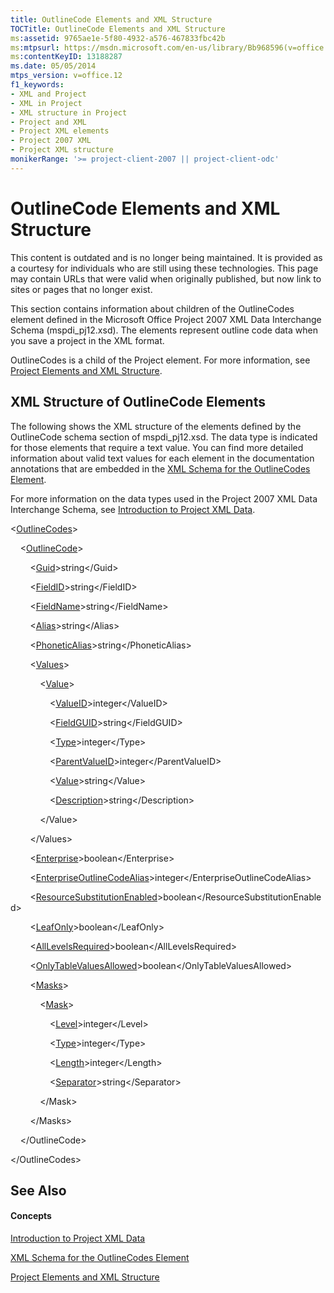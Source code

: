 ```yaml
---
title: OutlineCode Elements and XML Structure
TOCTitle: OutlineCode Elements and XML Structure
ms:assetid: 9765ae1e-5f80-4932-a576-467833fbc42b
ms:mtpsurl: https://msdn.microsoft.com/en-us/library/Bb968596(v=office.12)
ms:contentKeyID: 13188287
ms.date: 05/05/2014
mtps_version: v=office.12
f1_keywords:
- XML and Project
- XML in Project
- XML structure in Project
- Project and XML
- Project XML elements
- Project 2007 XML
- Project XML structure
monikerRange: '>= project-client-2007 || project-client-odc'
---
```


# OutlineCode Elements and XML Structure

This content is outdated and is no longer being maintained. It is provided as a courtesy for individuals who are still using these technologies. This page may contain URLs that were valid when originally published, but now link to sites or pages that no longer exist.

This section contains information about children of the OutlineCodes element defined in the Microsoft Office Project 2007 XML Data Interchange Schema (mspdi\_pj12.xsd). The elements represent outline code data when you save a project in the XML format.

OutlineCodes is a child of the Project element. For more information, see [Project Elements and XML Structure](bb968439\(v=office.12\).md).

## XML Structure of OutlineCode Elements

The following shows the XML structure of the elements defined by the OutlineCode schema section of mspdi\_pj12.xsd. The data type is indicated for those elements that require a text value. You can find more detailed information about valid text values for each element in the documentation annotations that are embedded in the [XML Schema for the OutlineCodes Element](bb968584\(v=office.12\).md).

For more information on the data types used in the Project 2007 XML Data Interchange Schema, see [Introduction to Project XML Data](bb968652\(v=office.12\).md).

\<[OutlineCodes](bb968732\(v=office.12\).md)\>

    \<[OutlineCode](bb968410\(v=office.12\).md)\>

        \<[Guid](bb968441\(v=office.12\).md)\>string\</Guid\>

        \<[FieldID](bb968474\(v=office.12\).md)\>string\</FieldID\>

        \<[FieldName](bb968619\(v=office.12\).md)\>string\</FieldName\>

        \<[Alias](bb968395\(v=office.12\).md)\>string\</Alias\>

        \<[PhoneticAlias](bb968672\(v=office.12\).md)\>string\</PhoneticAlias\>

        \<[Values](bb968604\(v=office.12\).md)\>

            \<[Value](bb968696\(v=office.12\).md)\>

                \<[ValueID](bb968406\(v=office.12\).md)\>integer\</ValueID\>

                \<[FieldGUID](bb968634\(v=office.12\).md)\>string\</FieldGUID\>

                \<[Type](bb968434\(v=office.12\).md)\>integer\</Type\>

                \<[ParentValueID](bb968739\(v=office.12\).md)\>integer\</ParentValueID\>

                \<[Value](bb968696\(v=office.12\).md)\>string\</Value\>

                \<[Description](bb968567\(v=office.12\).md)\>string\</Description\>

            \</Value\>

        \</Values\>

        \<[Enterprise](bb968519\(v=office.12\).md)\>boolean\</Enterprise\>

        \<[EnterpriseOutlineCodeAlias](bb968491\(v=office.12\).md)\>integer\</EnterpriseOutlineCodeAlias\>

        \<[ResourceSubstitutionEnabled](bb968443\(v=office.12\).md)\>boolean\</ResourceSubstitutionEnabled\>

        \<[LeafOnly](bb968419\(v=office.12\).md)\>boolean\</LeafOnly\>

        \<[AllLevelsRequired](bb968417\(v=office.12\).md)\>boolean\</AllLevelsRequired\>

        \<[OnlyTableValuesAllowed](bb968454\(v=office.12\).md)\>boolean\</OnlyTableValuesAllowed\>

        \<[Masks](bb968478\(v=office.12\).md)\>

            \<[Mask](bb968659\(v=office.12\).md)\>

                \<[Level](bb968635\(v=office.12\).md)\>integer\</Level\>

                \<[Type](bb968434\(v=office.12\).md)\>integer\</Type\>

                \<[Length](bb968526\(v=office.12\).md)\>integer\</Length\>

                \<[Separator](bb968421\(v=office.12\).md)\>string\</Separator\>

            \</Mask\>

        \</Masks\>

    \</OutlineCode\>

\</OutlineCodes\>

## See Also

#### Concepts

[Introduction to Project XML Data](bb968652\(v=office.12\).md)

[XML Schema for the OutlineCodes Element](bb968584\(v=office.12\).md)

[Project Elements and XML Structure](bb968439\(v=office.12\).md)

